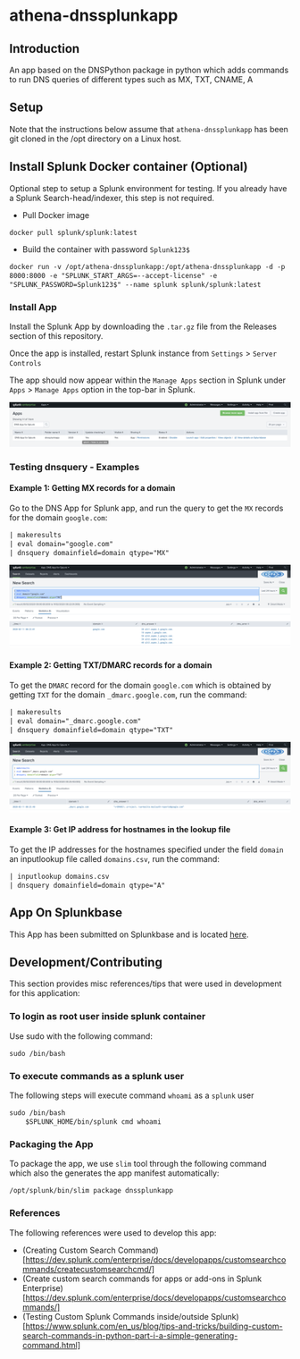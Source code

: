 # athena-dnssplunkapp

## Introduction
An app based on the DNSPython package in python which adds commands to run DNS queries of different types such as MX, TXT, CNAME, A

## Setup
Note that the instructions below assume that `athena-dnssplunkapp` has been git cloned in the /opt directory on a Linux host.

## Install Splunk Docker container (Optional)
Optional step to setup a Splunk environment for testing. If you already have a Splunk Search-head/indexer, this step is not required.

* Pull Docker image

```
docker pull splunk/splunk:latest
```

* Build the container with password `Splunk123$`

```
docker run -v /opt/athena-dnssplunkapp:/opt/athena-dnssplunkapp -d -p 8000:8000 -e "SPLUNK_START_ARGS=--accept-license" -e "SPLUNK_PASSWORD=Splunk123$" --name splunk splunk/splunk:latest
```

### Install App
Install the Splunk App by downloading the `.tar.gz` file from the Releases section of this repository.

Once the app is installed, restart Splunk instance from `Settings` > `Server Controls`

The app should now appear within the `Manage Apps` section in Splunk under `Apps` > `Manage Apps` option in the top-bar in Splunk.

![alt text](dnssplunkapp-installed.png)

### Testing dnsquery - Examples

#### Example 1: Getting MX records for a domain
Go to the DNS App for Splunk app, and run the query to get the `MX` records for the domain `google.com`:
```
| makeresults
| eval domain="google.com"
| dnsquery domainfield=domain qtype="MX"
```

![alt text](dnsquery-mx-eg.png)

#### Example 2: Getting TXT/DMARC records for a domain
To get the `DMARC` record for the domain `google.com` which is obtained by getting `TXT` for the domain `_dmarc.google.com`, run the command:

```
| makeresults
| eval domain="_dmarc.google.com"
| dnsquery domainfield=domain qtype="TXT"
```

![alt text](dnsquery-dmarc-txt-eg.png)

#### Example 3: Get IP address for hostnames in the lookup file

To get the IP addresses for the hostnames specified under the field `domain` an inputlookup file called `domains.csv`, run the command:
```
| inputlookup domains.csv
| dnsquery domainfield=domain qtype="A"
```

## App On Splunkbase
This App has been submitted on Splunkbase and is located [here](https://splunkbase.splunk.com/app/4879/).

## Development/Contributing 
This section provides misc references/tips that were used in development for this application:

### To login as root user inside splunk container
Use sudo with the following command:
```
sudo /bin/bash 
```

### To execute commands as a splunk user
The following steps will execute command `whoami` as a `splunk` user
```
sudo /bin/bash
    $SPLUNK_HOME/bin/splunk cmd whoami
```

### Packaging the App 
To package the app, we use `slim` tool through the following command which also the generates the app manifest automatically:
```
/opt/splunk/bin/slim package dnssplunkapp
```

### References
The following references were used to develop this app:
* (Creating Custom Search Command)[https://dev.splunk.com/enterprise/docs/developapps/customsearchcommands/createcustomsearchcmd/]
* (Create custom search commands for apps or add-ons in Splunk Enterprise)[https://dev.splunk.com/enterprise/docs/developapps/customsearchcommands/]
* (Testing Custom Splunk Commands inside/outside Splunk)[https://www.splunk.com/en_us/blog/tips-and-tricks/building-custom-search-commands-in-python-part-i-a-simple-generating-command.html]

